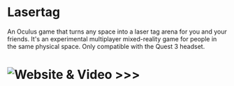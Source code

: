 # Lasertag

An Oculus game that turns any space into a laser tag arena for you and your friends. It's an experimental multiplayer mixed-reality game for people in the same physical space. Only compatible with the Quest 3 headset.

# ![Website & Video >>>](https://anagly.ph/)
